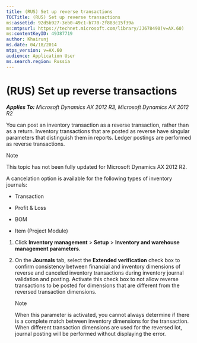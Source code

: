```yaml
---
title: (RUS) Set up reverse transactions
TOCTitle: (RUS) Set up reverse transactions
ms:assetid: 92d5b927-3eb0-49c1-b770-2f883c15f39a
ms:mtpsurl: https://technet.microsoft.com/library/JJ678490(v=AX.60)
ms:contentKeyID: 49387719
author: Khairunj
ms.date: 04/18/2014
mtps_version: v=AX.60
audience: Application User
ms.search.region: Russia
---
```


# (RUS) Set up reverse transactions 


_**Applies To:** Microsoft Dynamics AX 2012 R3, Microsoft Dynamics AX 2012 R2_

You can post an inventory transaction as a reverse transaction, rather than as a return. Inventory transactions that are posted as reverse have singular parameters that distinguish them in reports. Ledger postings are performed as reverse transactions.


> [!NOTE]
> <P>This topic has not been fully updated for Microsoft Dynamics AX 2012 R2.</P>



A cancelation option is available for the following types of inventory journals:

  - Transaction

  - Profit & Loss

  - BOM

  - Item (Project Module)

<!-- end list -->

1.  Click **Inventory management** \> **Setup** \> **Inventory and warehouse management parameters**.

2.  On the **Journals** tab, select the **Extended verification** check box to confirm consistency between financial and inventory dimensions of reverse and canceled inventory transactions during inventory journal validation and posting. Activate this check box to not allow reverse transactions to be posted for dimensions that are different from the reversed transaction dimensions.
    

    > [!NOTE]
    > <P>When this parameter is activated, you cannot always determine if there is a complete match between inventory dimensions for the transaction. When different transaction dimensions are used for the reversed lot, journal posting will be performed without displaying the error.</P>


  


